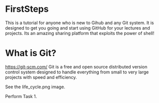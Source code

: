 # FirstSteps
This is a tutorial for anyone who is new to Gihub and any Git system. It is designed to get you going and start using GitHub for your lectures and projects. Its an amazing sharing platform that exploits the power of shell!

# What is Git?
https://git-scm.com/
Git is a free and open source distributed version control system designed to handle everything from small to very large projects with speed and efficiency.

See the life_cycle.png image.

Perform Task 1.
